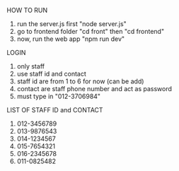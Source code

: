 HOW TO RUN
1. run the server.js first "node server.js"
2. go to frontend folder "cd front" then "cd frontend"
3. now, run the web app "npm run dev"

LOGIN
1. only staff
2. use staff id and contact 
3. staff id are from 1 to 6 for now (can be add)
4. contact are staff phone number and act as password
5. must type in "012-3706984"

LIST OF STAFF ID and CONTACT
1. 	012-3456789
2. 	013-9876543
3. 	014-1234567
4. 	015-7654321
5. 	016-2345678
6. 	011-0825482
